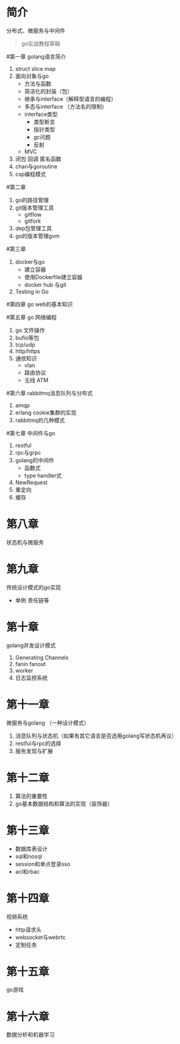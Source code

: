 # 简介
分布式、微服务与中间件 
>go实战教程草稿

#第一章
golang语言简介
1. struct slice map
2. 面向对象与go
    - 方法与函数
    - 简洁化的封装（包）
    - 继承与interface（解释型语言的编程）
    - 多态与interface （方法名的限制）
    - interface类型
        - 类型断言
        - 指针类型
        - gc问题
        - 反射
    - MVC
3. 闭包 回调 匿名函数
4. chan与goroutine
5. csp编程模式

#第二章
1. go的路径管理
2. git版本管理工具
    - gitflow
    - gitfork
3. dep包管理工具
4. go的版本管理gvm

#第三章
1. docker与go
    - 建立容器
    - 使用Dockerfile建立容器
    - docker hub 与git
2. Testing in Go

#第四章
go web的基本知识

#第五章
go 网络编程

1. go 文件操作
2. bufio等包
3. tcp/udp
4. http/https 
5. 通信知识
    - vlan
    - 路由协议
    - 无线 ATM

#第六章
rabbitmq消息队列与分布式
1. amqp
2. erlang cookie集群的实现
3. rabbitmq的几种模式
 

#第七章
中间件与go
1. restful
2. rpc与grpc
3. golang的中间件
    - 函数式
    - type handler式
4. NewRequest
5. 重定向
6. 缓存

# 第八章
状态机与微服务

# 第九章
传统设计模式的go实现

- 单例 责任链等

# 第十章
golang并发设计模式
   1. Generating Channels
   2. fanin fanout
   3. worker
   4. 日志监控系统

# 第十一章
微服务与golang （一种设计模式）
1. 消息队列与状态机（如果有其它语言是否选用golang写状态机再议）
2. restful与rpc的选择
3. 服务发现与扩展

# 第十二章
1. 算法的重要性
2. go基本数据结构和算法的实现（装饰器）

# 第十三章
- 数据库表设计
- sql和nosql
- session和单点登录sso
- acl和rbac

# 第十四章
视频系统
- http请求头
- websocket与webrtc
- 定制任务

# 第十五章
go游戏

# 第十六章
数据分析和机器学习